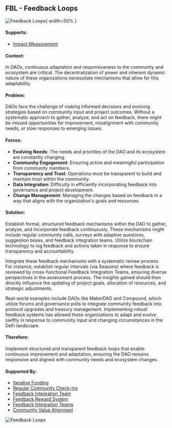 ## FBL - Feedback Loops

![Feedback Loops](output/illustrations/feedback_loops.png){ width=50% }

#### Supports:

* [Impact Measurement](/patterns/impact_measurement.html)

#### Context:

In DAOs, continuous adaptation and responsiveness to the community and ecosystem are critical. The decentralization of power and inherent dynamic nature of these organizations necessitate mechanisms that allow for this adaptability.

#### Problem:

DAOs face the challenge of making informed decisions and evolving strategies based on community input and project outcomes. Without a systematic approach to gather, analyze, and act on feedback, there might be missed opportunities for improvement, misalignment with community needs, or slow responses to emerging issues. 

#### Forces:

- **Evolving Needs**: The needs and priorities of the DAO and its ecosystem are constantly changing.
- **Community Engagement**: Ensuring active and meaningful participation from community members.
- **Transparency and Trust**: Operations must be transparent to build and maintain trust within the community.
- **Data Integration**: Difficulty in efficiently incorporating feedback into governance and project development.
- **Change Management**: Managing the changes based on feedback in a way that aligns with the organization's goals and resources.

#### Solution:

Establish formal, structured feedback mechanisms within the DAO to gather, analyze, and incorporate feedback continuously. These mechanisms might include regular community calls, surveys with adaptive questions, suggestion boxes, and feedback integration teams. Utilize blockchain technology to log feedback and actions taken in response to ensure transparency and accountability.

Integrate these feedback mechanisms with a systematic review process. For instance, establish regular intervals (via Seasons) where feedback is reviewed by cross-functional Feedback Integration Teams, ensuring diverse perspectives in the assessment process. The insights gained should then directly influence the updating of project goals, allocation of resources, and strategic adjustments.

Real-world examples include DAOs like MakerDAO and Compound, which utilize forums and governance polls to integrate community feedback into protocol upgrades and treasury management. Implementing robust feedback systems has allowed these organizations to adapt and evolve swiftly in response to community input and changing circumstances in the DeFi landscape.

#### Therefore:

Implement structured and transparent feedback loops that enable continuous improvement and adaptation, ensuring the DAO remains responsive and aligned with community needs and ecosystem changes.

#### Supported By:

* [Iterative Funding](/patterns/iterative_funding.html)
* [Regular Community Check-Ins](/patterns/regular_community_check_ins.html)
* [Feedback Integration Team](/patterns/feedback_integration_teams.html)
* [Feedback Reward System](/patterns/feedback_reward_system.html)
* [Feedback Integration Teams](/patterns/feedback_integration_teams.html)
* [Community Value Alignment](/patterns/community_value_alignment.html)

![Feedback Loops](output/feedback_loops_specific_graph.png)
